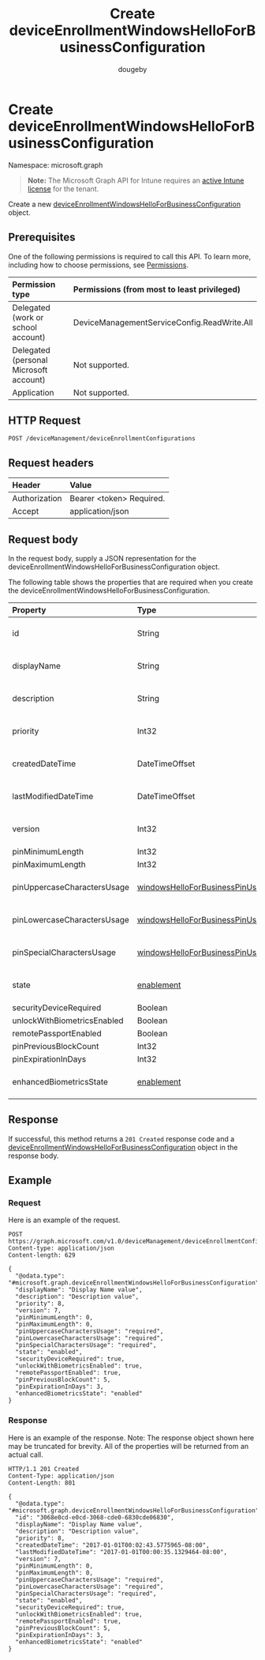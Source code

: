 ﻿---
title: "Create deviceEnrollmentWindowsHelloForBusinessConfiguration"
description: "Create a new deviceEnrollmentWindowsHelloForBusinessConfiguration object."
author: "dougeby"
localization_priority: Normal
ms.prod: "intune"
doc_type: apiPageType
---

# Create deviceEnrollmentWindowsHelloForBusinessConfiguration

Namespace: microsoft.graph

> **Note:** The Microsoft Graph API for Intune requires an [active Intune license](https://go.microsoft.com/fwlink/?linkid=839381) for the tenant.

Create a new [deviceEnrollmentWindowsHelloForBusinessConfiguration](../resources/intune-onboarding-deviceenrollmentwindowshelloforbusinessconfiguration.md) object.

## Prerequisites

One of the following permissions is required to call this API. To learn more, including how to choose permissions, see [Permissions](/graph/permissions-reference).

| Permission type                        | Permissions (from most to least privileged) |
| :------------------------------------- | :------------------------------------------ |
| Delegated (work or school account)     | DeviceManagementServiceConfig.ReadWrite.All |
| Delegated (personal Microsoft account) | Not supported.                              |
| Application                            | Not supported.                              |

## HTTP Request

<!-- {
  "blockType": "ignored"
}
-->

```http
POST /deviceManagement/deviceEnrollmentConfigurations
```

## Request headers

| Header        | Value                          |
| :------------ | :----------------------------- |
| Authorization | Bearer &lt;token&gt; Required. |
| Accept        | application/json               |

## Request body

In the request body, supply a JSON representation for the deviceEnrollmentWindowsHelloForBusinessConfiguration object.

The following table shows the properties that are required when you create the deviceEnrollmentWindowsHelloForBusinessConfiguration.

| Property                    | Type                                                                                                 | Description                                                                                                                        |
| :-------------------------- | :--------------------------------------------------------------------------------------------------- | :--------------------------------------------------------------------------------------------------------------------------------- |
| id                          | String                                                                                               | Not yet documented Inherited from [deviceEnrollmentConfiguration](../resources/intune-onboarding-deviceenrollmentconfiguration.md) |
| displayName                 | String                                                                                               | Not yet documented Inherited from [deviceEnrollmentConfiguration](../resources/intune-onboarding-deviceenrollmentconfiguration.md) |
| description                 | String                                                                                               | Not yet documented Inherited from [deviceEnrollmentConfiguration](../resources/intune-onboarding-deviceenrollmentconfiguration.md) |
| priority                    | Int32                                                                                                | Not yet documented Inherited from [deviceEnrollmentConfiguration](../resources/intune-onboarding-deviceenrollmentconfiguration.md) |
| createdDateTime             | DateTimeOffset                                                                                       | Not yet documented Inherited from [deviceEnrollmentConfiguration](../resources/intune-onboarding-deviceenrollmentconfiguration.md) |
| lastModifiedDateTime        | DateTimeOffset                                                                                       | Not yet documented Inherited from [deviceEnrollmentConfiguration](../resources/intune-onboarding-deviceenrollmentconfiguration.md) |
| version                     | Int32                                                                                                | Not yet documented Inherited from [deviceEnrollmentConfiguration](../resources/intune-onboarding-deviceenrollmentconfiguration.md) |
| pinMinimumLength            | Int32                                                                                                | Not yet documented                                                                                                                 |
| pinMaximumLength            | Int32                                                                                                | Not yet documented                                                                                                                 |
| pinUppercaseCharactersUsage | [windowsHelloForBusinessPinUsage](../resources/intune-onboarding-windowshelloforbusinesspinusage.md) | Not yet documented. Possible values are: `allowed`, `required`, `disallowed`.                                                      |
| pinLowercaseCharactersUsage | [windowsHelloForBusinessPinUsage](../resources/intune-onboarding-windowshelloforbusinesspinusage.md) | Not yet documented. Possible values are: `allowed`, `required`, `disallowed`.                                                      |
| pinSpecialCharactersUsage   | [windowsHelloForBusinessPinUsage](../resources/intune-onboarding-windowshelloforbusinesspinusage.md) | Not yet documented. Possible values are: `allowed`, `required`, `disallowed`.                                                      |
| state                       | [enablement](../resources/intune-onboarding-enablement.md)                                           | Not yet documented. Possible values are: `notConfigured`, `enabled`, `disabled`.                                                   |
| securityDeviceRequired      | Boolean                                                                                              | Not yet documented                                                                                                                 |
| unlockWithBiometricsEnabled | Boolean                                                                                              | Not yet documented                                                                                                                 |
| remotePassportEnabled       | Boolean                                                                                              | Not yet documented                                                                                                                 |
| pinPreviousBlockCount       | Int32                                                                                                | Not yet documented                                                                                                                 |
| pinExpirationInDays         | Int32                                                                                                | Not yet documented                                                                                                                 |
| enhancedBiometricsState     | [enablement](../resources/intune-onboarding-enablement.md)                                           | Not yet documented. Possible values are: `notConfigured`, `enabled`, `disabled`.                                                   |

## Response

If successful, this method returns a `201 Created` response code and a [deviceEnrollmentWindowsHelloForBusinessConfiguration](../resources/intune-onboarding-deviceenrollmentwindowshelloforbusinessconfiguration.md) object in the response body.

## Example

### Request

Here is an example of the request.

```http
POST https://graph.microsoft.com/v1.0/deviceManagement/deviceEnrollmentConfigurations
Content-type: application/json
Content-length: 629

{
  "@odata.type": "#microsoft.graph.deviceEnrollmentWindowsHelloForBusinessConfiguration",
  "displayName": "Display Name value",
  "description": "Description value",
  "priority": 8,
  "version": 7,
  "pinMinimumLength": 0,
  "pinMaximumLength": 0,
  "pinUppercaseCharactersUsage": "required",
  "pinLowercaseCharactersUsage": "required",
  "pinSpecialCharactersUsage": "required",
  "state": "enabled",
  "securityDeviceRequired": true,
  "unlockWithBiometricsEnabled": true,
  "remotePassportEnabled": true,
  "pinPreviousBlockCount": 5,
  "pinExpirationInDays": 3,
  "enhancedBiometricsState": "enabled"
}
```

### Response

Here is an example of the response. Note: The response object shown here may be truncated for brevity. All of the properties will be returned from an actual call.

```http
HTTP/1.1 201 Created
Content-Type: application/json
Content-Length: 801

{
  "@odata.type": "#microsoft.graph.deviceEnrollmentWindowsHelloForBusinessConfiguration",
  "id": "3068e0cd-e0cd-3068-cde0-6830cde06830",
  "displayName": "Display Name value",
  "description": "Description value",
  "priority": 8,
  "createdDateTime": "2017-01-01T00:02:43.5775965-08:00",
  "lastModifiedDateTime": "2017-01-01T00:00:35.1329464-08:00",
  "version": 7,
  "pinMinimumLength": 0,
  "pinMaximumLength": 0,
  "pinUppercaseCharactersUsage": "required",
  "pinLowercaseCharactersUsage": "required",
  "pinSpecialCharactersUsage": "required",
  "state": "enabled",
  "securityDeviceRequired": true,
  "unlockWithBiometricsEnabled": true,
  "remotePassportEnabled": true,
  "pinPreviousBlockCount": 5,
  "pinExpirationInDays": 3,
  "enhancedBiometricsState": "enabled"
}
```
